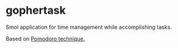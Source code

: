 # gophertask

Smol application for time management while accomplishing tasks.

Based on [Pomodoro technique.](https://en.wikipedia.org/wiki/Pomodoro_Technique)
